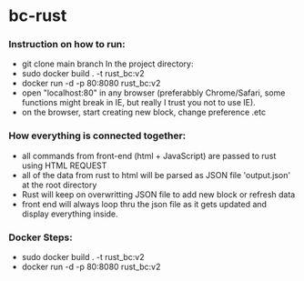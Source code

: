 # bc-rust
### Instruction on how to run:
- git clone main branch
In the project directory:
- sudo docker build . -t rust_bc:v2 
- docker run -d -p 80:8080 rust_bc:v2
- open "localhost:80" in any browser (preferabbly Chrome/Safari, some functions might break in IE, but really I trust you not to use IE). 
- on the browser, start creating new block, change preference .etc

### How everything is connected together: 
- all commands from front-end (html + JavaScript) are passed to rust using HTML REQUEST 
- all of the data from rust to html will be parsed as JSON file 'output.json' at the root directory
- Rust will keep on overwritting JSON file to add new block or refresh data
- front end will always loop thru the json file as it gets updated and display everything inside.



### Docker Steps:
- sudo docker build . -t rust_bc:v2 
- docker run -d -p 80:8080 rust_bc:v2
